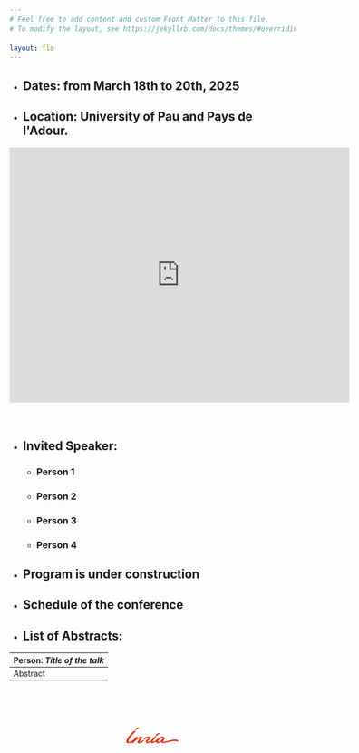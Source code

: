 ```yaml
---
# Feel free to add content and custom Front Matter to this file.
# To modify the layout, see https://jekyllrb.com/docs/themes/#overriding-theme-defaults

layout: flo
---
```


- ## **Dates**:    from March 18th to 20th, 2025

- ## **Location**: University of Pau and Pays de l'Adour.
<p 	align="center">
<iframe src="https://www.google.com/maps/embed?pb=!1m18!1m12!1m3!1d1254.2802175609293!2d-0.36555988354490176!3d43.31396739198778!2m3!1f0!2f0!3f0!3m2!1i1024!2i768!4f13.1!3m3!1m2!1s0xd564999b8bc0bd5%3A0x259e0f24bc0663b8!2sUniversit%C3%A9%20de%20Pau%20et%20des%20Pays%20de%20l&#39;Adour!5e0!3m2!1sfr!2sfr!4v1737108416212!5m2!1sfr!2sfr" width="600" height="450" style="border:0;" allowfullscreen="" loading="lazy" referrerpolicy="no-referrer-when-downgrade"></iframe>
</p>
<br/>

- ## **Invited Speaker**:
	- ### Person 1
	- ### Person 2
	- ### Person 3
	- ### Person 4

- ## **Program is under construction**

- ## **Schedule of the conference**

- ## **List of Abstracts**:

| **Person**: *Title of the talk* |
| -------- |
| Abstract |



<br/>
<br/>
<br/>
<p align="center">
<img src="/images/logo-inria.png" alt="drawing" width="100"/>
</p>
